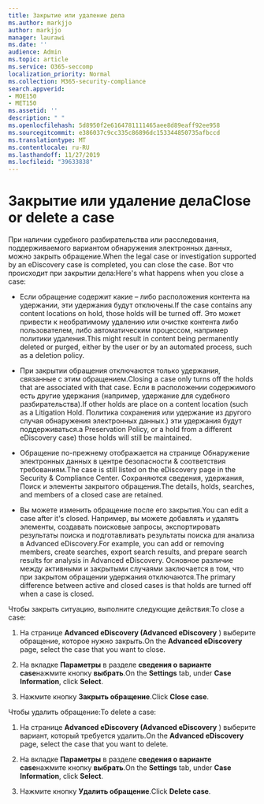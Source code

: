 ```yaml
---
title: Закрытие или удаление дела
ms.author: markjjo
author: markjjo
manager: laurawi
ms.date: ''
audience: Admin
ms.topic: article
ms.service: O365-seccomp
localization_priority: Normal
ms.collection: M365-security-compliance
search.appverid:
- MOE150
- MET150
ms.assetid: ''
description: " "
ms.openlocfilehash: 5d8950f2e6164781111465aee8d89eaff92ee958
ms.sourcegitcommit: e386037c9cc335c86896dc153344850735afbccd
ms.translationtype: MT
ms.contentlocale: ru-RU
ms.lasthandoff: 11/27/2019
ms.locfileid: "39633838"
---
```

# <a name="close-or-delete-a-case"></a><span data-ttu-id="1fc63-102">Закрытие или удаление дела</span><span class="sxs-lookup"><span data-stu-id="1fc63-102">Close or delete a case</span></span>

<span data-ttu-id="1fc63-103">При наличии судебного разбирательства или расследования, поддерживаемого вариантом обнаружения электронных данных, можно закрыть обращение.</span><span class="sxs-lookup"><span data-stu-id="1fc63-103">When the legal case or investigation supported by an eDiscovery case is completed, you can close the case.</span></span> <span data-ttu-id="1fc63-104">Вот что происходит при закрытии дела:</span><span class="sxs-lookup"><span data-stu-id="1fc63-104">Here's what happens when you close a case:</span></span>

- <span data-ttu-id="1fc63-105">Если обращение содержит какие – либо расположения контента на удержании, эти удержания будут отключены.</span><span class="sxs-lookup"><span data-stu-id="1fc63-105">If the case contains any content locations on hold, those holds will be turned off.</span></span> <span data-ttu-id="1fc63-106">Это может привести к необратимому удалению или очистке контента либо пользователем, либо автоматическим процессом, например политики удаления.</span><span class="sxs-lookup"><span data-stu-id="1fc63-106">This might result in content being permanently deleted or purged, either by the user or by an automated process, such as a deletion policy.</span></span>

- <span data-ttu-id="1fc63-107">При закрытии обращения отключаются только удержания, связанные с этим обращением.</span><span class="sxs-lookup"><span data-stu-id="1fc63-107">Closing a case only turns off the holds that are associated with that case.</span></span> <span data-ttu-id="1fc63-108">Если в расположении содержимого есть другие удержания (например, удержание для судебного разбирательства).</span><span class="sxs-lookup"><span data-stu-id="1fc63-108">If other holds are place on a content location (such as a Litigation Hold.</span></span> <span data-ttu-id="1fc63-109">Политика сохранения или удержание из другого случая обнаружения электронных данных.) эти удержания будут поддерживаться.</span><span class="sxs-lookup"><span data-stu-id="1fc63-109">a Preservation Policy, or a hold from a different eDiscovery case) those holds will still be maintained.</span></span>

- <span data-ttu-id="1fc63-110">Обращение по-прежнему отображается на странице Обнаружение электронных данных в центре безопасности & соответствия требованиям.</span><span class="sxs-lookup"><span data-stu-id="1fc63-110">The case is still listed on the eDiscovery page in the Security & Compliance Center.</span></span> <span data-ttu-id="1fc63-111">Сохраняются сведения, удержания, Поиск и элементы закрытого обращения.</span><span class="sxs-lookup"><span data-stu-id="1fc63-111">The details, holds, searches, and members of a closed case are retained.</span></span>

- <span data-ttu-id="1fc63-112">Вы можете изменить обращение после его закрытия.</span><span class="sxs-lookup"><span data-stu-id="1fc63-112">You can edit a case after it's closed.</span></span> <span data-ttu-id="1fc63-113">Например, вы можете добавлять и удалять элементы, создавать поисковые запросы, экспортировать результаты поиска и подготавливать результаты поиска для анализа в Advanced eDiscovery.</span><span class="sxs-lookup"><span data-stu-id="1fc63-113">For example, you can add or removing members, create searches, export search results, and prepare search results for analysis in Advanced eDiscovery.</span></span> <span data-ttu-id="1fc63-114">Основное различие между активными и закрытыми случаями заключается в том, что при закрытом обращении удержания отключаются.</span><span class="sxs-lookup"><span data-stu-id="1fc63-114">The primary difference between active and closed cases is that holds are turned off when a case is closed.</span></span>

<span data-ttu-id="1fc63-115">Чтобы закрыть ситуацию, выполните следующие действия:</span><span class="sxs-lookup"><span data-stu-id="1fc63-115">To close a case:</span></span>

1. <span data-ttu-id="1fc63-116">На странице **Advanced eDiscovery (Advanced eDiscovery** ) выберите обращение, которое нужно закрыть.</span><span class="sxs-lookup"><span data-stu-id="1fc63-116">On the **Advanced eDiscovery** page, select the case that you want to close.</span></span>

2. <span data-ttu-id="1fc63-117">На вкладке **Параметры** в разделе **сведения о варианте case**нажмите кнопку **выбрать**.</span><span class="sxs-lookup"><span data-stu-id="1fc63-117">On the **Settings** tab, under **Case Information**, click **Select**.</span></span>

3. <span data-ttu-id="1fc63-118">Нажмите кнопку **Закрыть обращение**.</span><span class="sxs-lookup"><span data-stu-id="1fc63-118">Click **Close case**.</span></span>

<span data-ttu-id="1fc63-119">Чтобы удалить обращение:</span><span class="sxs-lookup"><span data-stu-id="1fc63-119">To delete a case:</span></span>

1. <span data-ttu-id="1fc63-120">На странице **Advanced eDiscovery (Advanced eDiscovery** ) выберите вариант, который требуется удалить.</span><span class="sxs-lookup"><span data-stu-id="1fc63-120">On the **Advanced eDiscovery** page, select the case that you want to delete.</span></span>

2. <span data-ttu-id="1fc63-121">На вкладке **Параметры** в разделе **сведения о варианте case**нажмите кнопку **выбрать**.</span><span class="sxs-lookup"><span data-stu-id="1fc63-121">On the **Settings** tab, under **Case Information**, click **Select**.</span></span>

3. <span data-ttu-id="1fc63-122">Нажмите кнопку **Удалить обращение**.</span><span class="sxs-lookup"><span data-stu-id="1fc63-122">Click **Delete case**.</span></span> 
